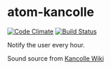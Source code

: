 # atom-kancolle
[![Code Climate](https://lima.codeclimate.com/github/calpa/atom-kancolle/badges/gpa.svg)](https://lima.codeclimate.com/github/calpa/atom-kancolle)
[![Build Status](https://travis-ci.org/calpa/atom-kancolle.svg?branch=master)](https://travis-ci.org/calpa/atom-kancolle)

Notify the user every hour.

Sound source from [Kancolle Wiki](http://kancolle.wikia.com/)
